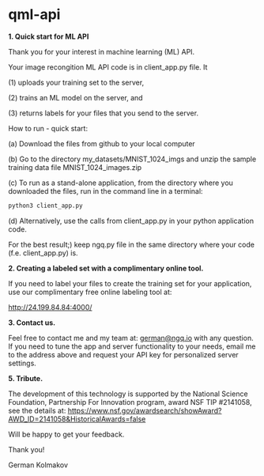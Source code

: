 # qml-api

**1. Quick start for ML API**
   
Thank you for your interest in machine learning (ML) API.

Your image recongition ML API code is in client_app.py file.  It 

(1) uploads your training set to the server, 

(2) trains an ML model on the server, and 

(3) returns labels for your files that you send to the server.

How to run - quick start: 

(a) Download the files from github to your local computer

(b) Go to the directory my_datasets/MNIST_1024_imgs and unzip the sample training data file MNIST_1024_images.zip 

(c) To run as a stand-alone application, from the directory where you downloaded the files, run in the command line in a terminal:

```python
python3 client_app.py
```

(d) Alternatively, use the calls from client_app.py in your python application code.

For the best result;) keep ngq.py file in the same directory where your code (f.e. client_app.py) is.

**2. Creating a labeled set with a complimentary online tool.**
   
If you need to label your files to create the training set for your application, use our complimentary free online labeling tool at: 

http://24.199.84.84:4000/

**3. Contact us.**
   
Feel free to contact me and my team at: german@ngq.io with any question.
If you need to tune the app and server functionality to your needs, email me to the address above and request your API key for personalized server settings.

**5. Tribute.**
   
The development of this technology is supported by the National Science Foundation, Partnership For Innovation program, award NSF TIP #2141058, see the details at: https://www.nsf.gov/awardsearch/showAward?AWD_ID=2141058&HistoricalAwards=false 

Will be happy to get your feedback.

Thank you!

German Kolmakov
